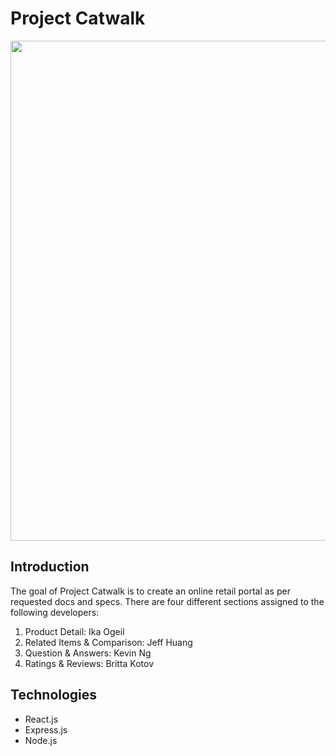 # Project Catwalk
<img src="https://github.com/kinetickingfishers/ProjectCatwalk/blob/main/fec2.gif" align="center" width="800">

## Introduction
The goal of Project Catwalk is to create an online retail portal as per requested docs and specs. There are four different sections assigned to the following developers:

1. Product Detail: Ika Ogeil
2. Related Items & Comparison: Jeff Huang
3. Question & Answers: Kevin Ng
4. Ratings & Reviews: Britta Kotov

## Technologies
* React.js
* Express.js
* Node.js
